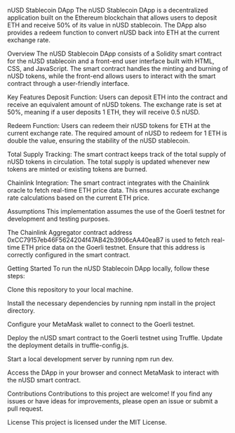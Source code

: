 nUSD Stablecoin DApp
The nUSD Stablecoin DApp is a decentralized application built on the Ethereum blockchain that allows users to deposit ETH and receive 50% of its value in nUSD stablecoin. The DApp also provides a redeem function to convert nUSD back into ETH at the current exchange rate.

Overview
The nUSD Stablecoin DApp consists of a Solidity smart contract for the nUSD stablecoin and a front-end user interface built with HTML, CSS, and JavaScript. The smart contract handles the minting and burning of nUSD tokens, while the front-end allows users to interact with the smart contract through a user-friendly interface.

Key Features
Deposit Function: Users can deposit ETH into the contract and receive an equivalent amount of nUSD tokens. The exchange rate is set at 50%, meaning if a user deposits 1 ETH, they will receive 0.5 nUSD.

Redeem Function: Users can redeem their nUSD tokens for ETH at the current exchange rate. The required amount of nUSD to redeem for 1 ETH is double the value, ensuring the stability of the nUSD stablecoin.

Total Supply Tracking: The smart contract keeps track of the total supply of nUSD tokens in circulation. The total supply is updated whenever new tokens are minted or existing tokens are burned.

Chainlink Integration: The smart contract integrates with the Chainlink oracle to fetch real-time ETH price data. This ensures accurate exchange rate calculations based on the current ETH price.

Assumptions
This implementation assumes the use of the Goerli testnet for development and testing purposes.

The Chainlink Aggregator contract address 0xCC79157eb46F5624204f47AB42b3906cAA40eaB7 is used to fetch real-time ETH price data on the Goerli testnet. Ensure that this address is correctly configured in the smart contract.

Getting Started
To run the nUSD Stablecoin DApp locally, follow these steps:

Clone this repository to your local machine.

Install the necessary dependencies by running npm install in the project directory.

Configure your MetaMask wallet to connect to the Goerli testnet.

Deploy the nUSD smart contract to the Goerli testnet using Truffle. Update the deployment details in truffle-config.js.

Start a local development server by running npm run dev.

Access the DApp in your browser and connect MetaMask to interact with the nUSD smart contract.

Contributions
Contributions to this project are welcome! If you find any issues or have ideas for improvements, please open an issue or submit a pull request.

License
This project is licensed under the MIT License.
